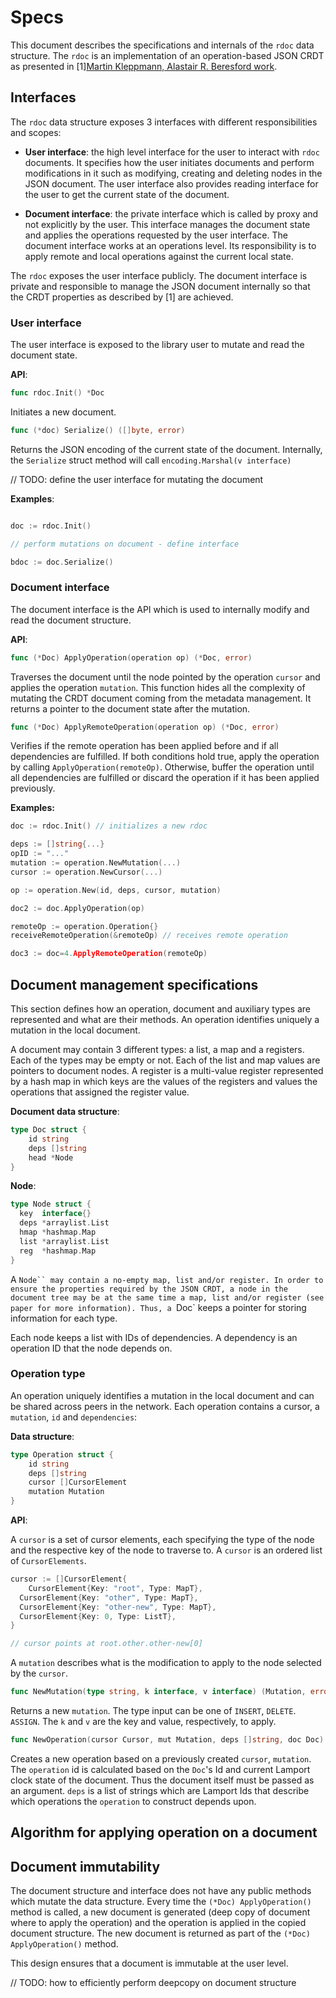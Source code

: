# Specs

This document describes the specifications and internals of the `rdoc` data
structure. The `rdoc` is an implementation of an operation-based JSON CRDT as
presented in [1][Martin Kleppmann, Alastair R. Beresford work](https://arxiv.org/abs/1608.03960).

## Interfaces

The `rdoc` data structure exposes 3 interfaces with different
responsibilities and scopes:

- **User interface**: the high level interface for the user to interact with
  `rdoc` documents. It specifies how the user initiates documents and perform
modifications in it such as modifying, creating and deleting nodes in the JSON
document. The user interface also provides reading interface for the user to get
the current state of the document.

- **Document interface**: the private interface which is called by proxy and not
  explicitly by the user. This interface manages the document state and applies
the operations requested by the user interface. The document interface works at
an operations level. Its responsibility is to apply remote and local operations
against the current local state.

The `rdoc` exposes the user interface publicly. The document interface is 
private and responsible to manage the JSON document internally so that the CRDT 
properties as described by [1] are achieved.

### User interface

The user interface is exposed to the library user to mutate and read the
document state.

**API**:

```go
func rdoc.Init() *Doc
```` 

Initiates a new document. 

```go
func (*doc) Serialize() ([]byte, error)
```

Returns the JSON encoding of the current state of the document. Internally, the
`Serialize` struct method will call `encoding.Marshal(v interface)`

// TODO: define the user interface for mutating the document

**Examples**:

```go

doc := rdoc.Init()

// perform mutations on document - define interface

bdoc := doc.Serialize()
```

### Document interface

The document interface is the API which is used to internally modify and read
the document structure.

**API**:

```go
func (*Doc) ApplyOperation(operation op) (*Doc, error)
```

Traverses the document until the node pointed by the operation `cursor`
and applies the operation `mutation`. This function hides all the complexity of
mutating the CRDT document coming from the metadata management. It returns a
pointer to the document state after the mutation.

```go
func (*Doc) ApplyRemoteOperation(operation op) (*Doc, error)
````

Verifies if the remote operation has been applied before and if all dependencies
are fulfilled. If both conditions hold true, apply the operation by calling
`ApplyOperation(remoteOp)`. Otherwise, buffer the operation until all
dependencies are fulfilled or discard the operation if it has been applied
previously. 

**Examples:**

```go
doc := rdoc.Init() // initializes a new rdoc

deps := []string{...}
opID := "..."
mutation := operation.NewMutation(...)
cursor := operation.NewCursor(...)

op := operation.New(id, deps, cursor, mutation)

doc2 := doc.ApplyOperation(op)

remoteOp := operation.Operation{}
receiveRemoteOperation(&remoteOp) // receives remote operation

doc3 := doc=4.ApplyRemoteOperation(remoteOp)
```

## Document management specifications

This section defines how an operation, document and auxiliary types are 
represented and what are their methods. An operation identifies uniquely a 
mutation in the local document.

A document may contain 3 different types: a list, a map and a registers. Each of
the types may be empty or not. Each of the list and map values are pointers to 
document nodes. A register is a multi-value register represented by a hash map 
in which keys are the values of the registers and values the operations that
assigned the register value.

**Document data structure**:

```go
type Doc struct {
	id string
	deps []string
	head *Node
}
```

**Node**:

```go
type Node struct {
  key  interface{}
  deps *arraylist.List
  hmap *hashmap.Map
  list *arraylist.List
  reg  *hashmap.Map
}
```

A `Node`` may contain a no-empty map, list and/or register. In
order to ensure the properties required by the JSON CRDT, a node in the document
tree may be at the same time a map, list and/or register (see paper for more
information). Thus, a `Doc` keeps a pointer for storing information for each
type.

Each node keeps a list with IDs of dependencies. A dependency is an operation ID
that the node depends on.

### Operation type

An operation uniquely identifies a mutation in the local document and can be
shared across peers in the network. Each operation contains a cursor, a 
`mutation`, `id` and `dependencies`:

**Data structure**:

```go
type Operation struct {
	id string
	deps []string
	cursor []CursorElement
	mutation Mutation
}	
```

**API**:

A `cursor` is a set of cursor elements, each specifying the type of the node and
the respective key of the node to traverse to. A `cursor` is an ordered list of
`CursorElements`.

```go
cursor := []CursorElement{
	CursorElement{Key: "root", Type: MapT},
  CursorElement{Key: "other", Type: MapT},
  CursorElement{Key: "other-new", Type: MapT},
  CursorElement{Key: 0, Type: ListT},
}

// cursor points at root.other.other-new[0]
```

A `mutation` describes what is the modification to apply to the node selected by
the `cursor`.

```go
func NewMutation(type string, k interface, v interface) (Mutation, error)
````

Returns a new `mutation`. The type input can be one of `INSERT`, `DELETE`.
`ASSIGN`. The `k` and `v` are the key and value, respectively, to apply.

```go
func NewOperation(cursor Cursor, mut Mutation, deps []string, doc Doc) (error, Operation)
```

Creates a new operation based on a previously created `cursor`, `mutation`. The
`operation` id is calculated based on the `Doc`'s Id and current Lamport
clock state of the document. Thus the document itself must be passed as an
argument. `deps` is a list of strings which are Lamport Ids that describe which
operations the `operation` to construct depends upon.

## Algorithm for applying operation on a document 

## Document immutability

The document structure and interface does not have any public methods which
mutate the data structure. Every time the `(*Doc) ApplyOperation()` method is
called, a new document is generated (deep copy of document where to apply the
operation) and the operation is applied in the copied document structure. The
new document is returned as part of the `(*Doc) ApplyOperation()` method.

This design ensures that a document is immutable at the user level.

// TODO: how to efficiently perform deepcopy on document structure
